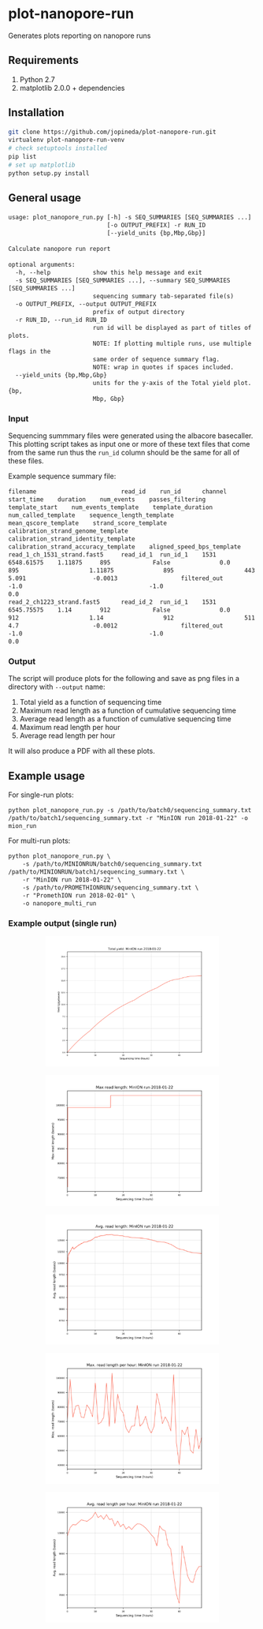 # plot-nanopore-run
Generates plots reporting on nanopore runs

## Requirements

1. Python 2.7
2. matplotlib 2.0.0 + dependencies

## Installation

```bash
git clone https://github.com/jopineda/plot-nanopore-run.git
virtualenv plot-nanopore-run-venv
# check setuptools installed
pip list
# set up matplotlib
python setup.py install
```

## General usage

```
usage: plot_nanopore_run.py [-h] -s SEQ_SUMMARIES [SEQ_SUMMARIES ...]
                            [-o OUTPUT_PREFIX] -r RUN_ID
                            [--yield_units {bp,Mbp,Gbp}]

Calculate nanopore run report

optional arguments:
  -h, --help            show this help message and exit
  -s SEQ_SUMMARIES [SEQ_SUMMARIES ...], --summary SEQ_SUMMARIES [SEQ_SUMMARIES ...]
                        sequencing summary tab-separated file(s)
  -o OUTPUT_PREFIX, --output OUTPUT_PREFIX
                        prefix of output directory
  -r RUN_ID, --run_id RUN_ID
                        run id will be displayed as part of titles of plots.
                        NOTE: If plotting multiple runs, use multiple flags in the
                        same order of sequence summary flag. 
                        NOTE: wrap in quotes if spaces included.
  --yield_units {bp,Mbp,Gbp}
                        units for the y-axis of the Total yield plot. {bp,
                        Mbp, Gbp}

```

### Input

Sequencing summmary files were generated using the albacore basecaller. This plotting script takes as input one or more of these text files that come from the same run thus the `run_id` column should be the same for all of these files.
  
Example sequence summary file:

```
filename                        read_id    run_id      channel start_time    duration    num_events    passes_filtering    template_start    num_events_template    template_duration    num_called_template    sequence_length_template    mean_qscore_template    strand_score_template    calibration_strand_genome_template    calibration_strand_identity_template    calibration_strand_accuracy_template    aligned_speed_bps_template
read_1_ch_1531_strand.fast5     read_id_1  run_id_1    1531    6548.61575    1.11875     895            False              0.0               895                    1.11875              895                    443                         5.091                   -0.0013                  filtered_out                          -1.0                                    -1.0                                    0.0
read_2_ch1223_strand.fast5      read_id_2  run_id_1    1531    6545.75575    1.14        912            False              0.0               912                    1.14                 912                    511                         4.7                     -0.0012                  filtered_out                          -1.0                                    -1.0                                    0.0
```

### Output 

The script will produce plots for the following and save as png files in a directory with `--output` name:
1. Total yield as a function of sequencing time
2. Maximum read length as a function of cumulative sequencing time
3. Average read length as a function of cumulative sequencing time
4. Maximum read length per hour
5. Average read length per hour

It will also produce a PDF with all these plots.

## Example usage

For single-run plots:
```
python plot_nanopore_run.py -s /path/to/batch0/sequencing_summary.txt /path/to/batch1/sequencing_summary.txt -r "MinION run 2018-01-22" -o mion_run
```

For multi-run plots:
```
python plot_nanopore_run.py \
    -s /path/to/MINIONRUN/batch0/sequencing_summary.txt /path/to/MINIONRUN/batch1/sequencing_summary.txt \
    -r "MinION run 2018-01-22" \
    -s /path/to/PROMETHIONRUN/sequencing_summary.txt \
    -r "PromethION run 2018-02-01" \
    -o nanopore_multi_run
```

### Example output (single run)

<p align="center"><img src="example_plots/mion_run/total_yield.png" alt="total yield" width="70%"></p>
<p align="center"><img src="example_plots/mion_run/max_read_length.png" alt="max read length" width="70%"></p>
<p align="center"><img src="example_plots/mion_run/avg_read_length.png" alt="avg read length" width="70%">
<p align="center"><img src="example_plots/mion_run/max_read_length_per_hour.png" alt="max read length per hour" width="70%">
<p align="center"><img src="example_plots/mion_run/avg_read_length_per_hour.png" alt="avg read length per
hour" width="70%">
